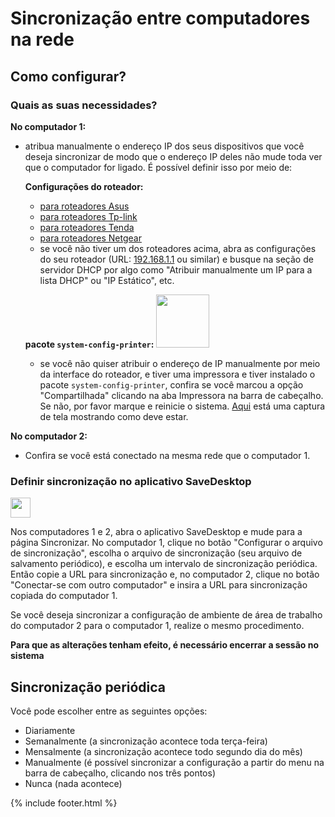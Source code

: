 # Sincronização entre computadores na rede
## Como configurar?
### Quais as suas necessidades?

**No computador 1:**
- atribua manualmente o endereço IP dos seus dispositivos que você deseja sincronizar de modo que o endereço IP deles não mude toda ver que o computador for ligado. É possível definir isso por meio de:

  **Configurações do roteador:**

  - [para roteadores Asus](https://www.asus.com/support/FAQ/1000906/)
  - [para roteadores Tp-link](https://www.tp-link.com/us/support/faq/170/)
  - [para roteadores Tenda](https://www.tendacn.com/faq/3264.html)
  - [para roteadores Netgear](https://kb.netgear.com/25722/How-do-I-reserve-an-IP-address-on-my-NETGEAR-router)
  - se você não tiver um dos roteadores acima, abra as configurações do seu roteador (URL: [192.168.1.1](http://192.168.1.1) ou similar) e busque na seção de servidor DHCP por algo como "Atribuir manualmente um IP para a lista DHCP" ou "IP Estático", etc.

  **pacote `system-config-printer`:**  <img src="https://github.com/vikdevelop/SaveDesktop/assets/83600218/ff4e742d-07e2-453f-8ace-b51b4f52d1dd" width="85">
  
  - se você não quiser atribuir o endereço de IP manualmente por meio da interface do roteador, e tiver uma impressora e tiver instalado o pacote `system-config-printer`, confira se você marcou a opção "Compartilhada" clicando na aba Impressora na barra de cabeçalho. Se não, por favor marque e reinicie o sistema. [Aqui](https://github-production-user-asset-6210df.s3.amazonaws.com/83600218/272054218-ff17c19b-98f5-41fe-8f34-40de275f0da4.png) está uma captura de tela mostrando como deve estar.

**No computador 2:**
- Confira se você está conectado na mesma rede que o computador 1.

### Definir sincronização no aplicativo SaveDesktop

<a href="https://www.youtube.com/watch?v=QccFR06oyXk"><img src="https://github.com/vikdevelop/SaveDesktop/assets/83600218/a4f8da24-7183-49e1-9a58-82092a42f124" height="32"></a>

Nos computadores 1 e 2, abra o aplicativo SaveDesktop e mude para a página Sincronizar. No computador 1, clique no botão "Configurar o arquivo de sincronização", escolha o arquivo de sincronização (seu arquivo de salvamento periódico), e escolha um intervalo de sincronização periódica. Então copie a URL para sincronização e, no computador 2, clique no botão "Conectar-se com outro computador" e insira a URL para sincronização copiada do computador 1.
 
Se você deseja sincronizar a configuração de ambiente de área de trabalho do computador 2 para o computador 1, realize o mesmo procedimento.

**Para que as alterações tenham efeito, é necessário encerrar a sessão no sistema**

## Sincronização periódica
Você pode escolher entre as seguintes opções:
- Diariamente
- Semanalmente (a sincronização acontece toda terça-feira)
- Mensalmente (a sincronização acontece todo segundo dia do mês)
- Manualmente (é possível sincronizar a configuração a partir do menu na barra de cabeçalho, clicando nos três pontos)
- Nunca (nada acontece)



{% include footer.html %}

